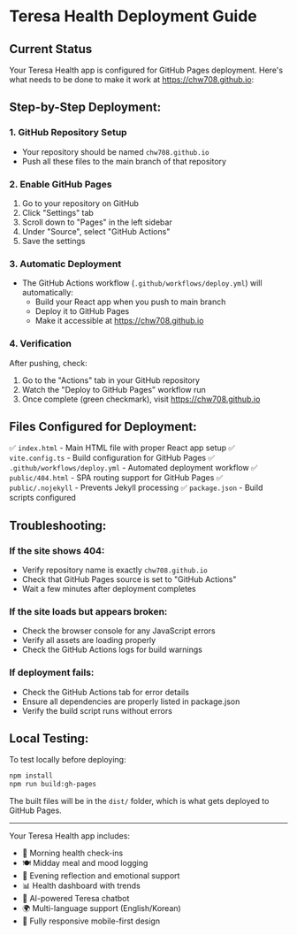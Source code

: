 # Teresa Health Deployment Guide

## Current Status

Your Teresa Health app is configured for GitHub Pages deployment. Here's what needs to be done to make it work at https://chw708.github.io:

## Step-by-Step Deployment:

### 1. GitHub Repository Setup
- Your repository should be named `chw708.github.io`
- Push all these files to the main branch of that repository

### 2. Enable GitHub Pages
1. Go to your repository on GitHub
2. Click "Settings" tab
3. Scroll down to "Pages" in the left sidebar
4. Under "Source", select "GitHub Actions"
5. Save the settings

### 3. Automatic Deployment
- The GitHub Actions workflow (`.github/workflows/deploy.yml`) will automatically:
  - Build your React app when you push to main branch
  - Deploy it to GitHub Pages
  - Make it accessible at https://chw708.github.io

### 4. Verification
After pushing, check:
1. Go to the "Actions" tab in your GitHub repository
2. Watch the "Deploy to GitHub Pages" workflow run
3. Once complete (green checkmark), visit https://chw708.github.io

## Files Configured for Deployment:

✅ `index.html` - Main HTML file with proper React app setup
✅ `vite.config.ts` - Build configuration for GitHub Pages
✅ `.github/workflows/deploy.yml` - Automated deployment workflow
✅ `public/404.html` - SPA routing support for GitHub Pages
✅ `public/.nojekyll` - Prevents Jekyll processing
✅ `package.json` - Build scripts configured

## Troubleshooting:

### If the site shows 404:
- Verify repository name is exactly `chw708.github.io`
- Check that GitHub Pages source is set to "GitHub Actions"
- Wait a few minutes after deployment completes

### If the site loads but appears broken:
- Check the browser console for any JavaScript errors
- Verify all assets are loading properly
- Check the GitHub Actions logs for build warnings

### If deployment fails:
- Check the GitHub Actions tab for error details
- Ensure all dependencies are properly listed in package.json
- Verify the build script runs without errors

## Local Testing:

To test locally before deploying:

```bash
npm install
npm run build:gh-pages
```

The built files will be in the `dist/` folder, which is what gets deployed to GitHub Pages.

---

Your Teresa Health app includes:
- 🌅 Morning health check-ins
- 🍽️ Midday meal and mood logging  
- 🌙 Evening reflection and emotional support
- 📊 Health dashboard with trends
- 🤖 AI-powered Teresa chatbot
- 🌍 Multi-language support (English/Korean)
- 📱 Fully responsive mobile-first design
